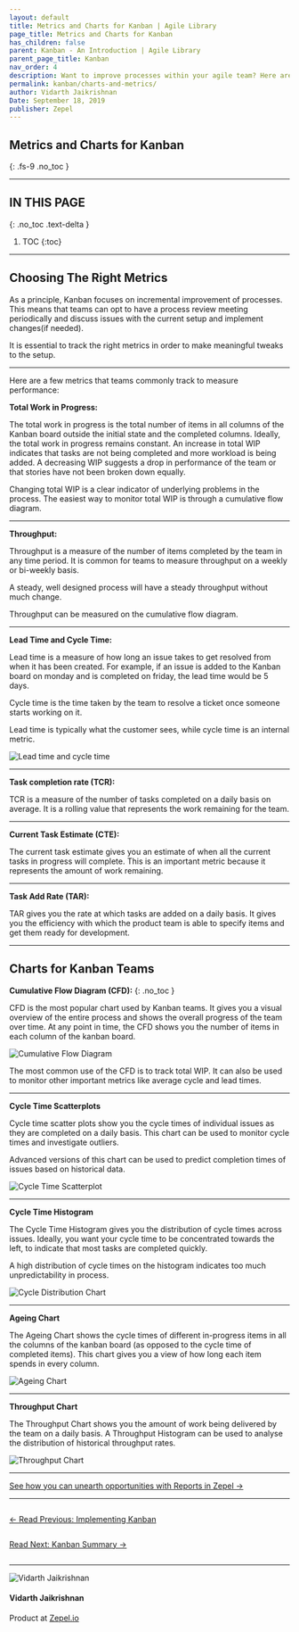 ```yaml
---
layout: default
title: Metrics and Charts for Kanban | Agile Library
page_title: Metrics and Charts for Kanban
has_children: false
parent: Kanban - An Introduction | Agile Library
parent_page_title: Kanban
nav_order: 4
description: Want to improve processes within your agile team? Here are the metrics you should track and charts you should follow.
permalink: kanban/charts-and-metrics/
author: Vidarth Jaikrishnan
Date: September 18, 2019
publisher: Zepel
---
```


## Metrics and Charts for Kanban
{: .fs-9 .no_toc }

---

## IN THIS PAGE
{: .no_toc .text-delta }

1. TOC
{:toc}

---

## Choosing The Right Metrics

As a principle, Kanban focuses on incremental improvement of processes. This means that teams can opt to have a process review meeting periodically and discuss issues with the current setup and implement changes(if needed).

It is essential to track the right metrics in order to make meaningful tweaks to the setup. 

---

Here are a few metrics that teams commonly track to measure performance:

**Total Work in Progress:**

The total work in progress is the total number of items in all columns of the Kanban board outside the initial state and the completed columns. Ideally, the total work in progress remains constant. An increase in total WIP indicates that tasks are not being completed and more workload is being added. A decreasing WIP suggests a drop in performance of the team or that stories have not been broken down equally. 

Changing total WIP is a clear indicator of underlying problems in the process. The easiest way to monitor total WIP is through a cumulative flow diagram.

---

**Throughput:**

Throughput is a measure of the number of items completed by the team in any time period. It is common for teams to measure throughput on a weekly or bi-weekly basis. 

A steady, well designed process will have a steady throughput without much change.

Throughput can be measured on the cumulative flow diagram. 

---

**Lead Time and Cycle Time:**

Lead time is a measure of how long an issue takes to get resolved from when it has been created. For example, if an issue is added to the Kanban board on monday and is completed on friday, the lead time would be 5 days.  

Cycle time is the time taken by the team to resolve a ticket once someone starts working on it. 

Lead time is typically what the customer sees, while cycle time is an internal metric. 

![Lead time and cycle time](/agile/assets/uploads/lead-cycle-time.png)

---

**Task completion rate (TCR):**

TCR is a measure of the number of tasks completed on a daily basis on average. It is a rolling value that represents the work remaining for the team. 

---

**Current Task Estimate (CTE):**

The current task estimate gives you an estimate of when all the current tasks in progress will complete. This is an important metric because it represents the amount of work remaining. 

---

**Task Add Rate (TAR):**

TAR gives you the rate at which tasks are added on a daily basis. It gives you the efficiency with which the product team is able to specify items and get them ready for development.

---

## Charts for Kanban Teams

**Cumulative Flow Diagram (CFD):**
{: .no_toc }

CFD is the most popular chart used by Kanban teams. It gives you a visual overview of the entire process and shows the overall progress of the team over time. At any point in time, the CFD shows you the number of items in each column of the kanban board. 

![Cumulative Flow Diagram](/agile/assets/uploads/cfd.png)

The most common use of the CFD is to track total WIP. It can also be used to monitor other important metrics like average cycle and lead times. 

---

**Cycle Time Scatterplots**

Cycle time scatter plots show you the cycle times of individual issues as they are completed on a daily basis. This chart can be used to monitor cycle times and investigate outliers. 

Advanced versions of this chart can be used to predict completion times of issues based on historical data.

![Cycle Time Scatterplot](/agile/assets/uploads/cycle-time-scatterplot.png)

---

**Cycle Time Histogram**

The Cycle Time Histogram gives you the distribution of cycle times across issues. Ideally, you want your cycle time to be concentrated towards the left, to indicate that most tasks are completed quickly. 

A high distribution of cycle times on the histogram indicates too much unpredictability in process. 

![Cycle Distribution Chart](/agile/assets/uploads/cycle-distribution-chart.png)

---

**Ageing Chart**

The Ageing Chart shows the cycle times of different in-progress items in all the columns of the kanban board (as opposed to the cycle time of completed items). This chart gives you a view of how long each item spends in every column. 

![Ageing Chart](/agile/assets/uploads/ageing-chart.png)

---

**Throughput Chart**

The Throughput Chart shows you the amount of work being delivered by the team on a daily basis. A Throughput Histogram can be used to analyse the distribution of historical throughput rates.

![Throughput Chart](/agile/assets/uploads/throughput-chart.png)

---

<div class="highlight-row">
<div class="highlight-column">
<div class="highlight-card">
    <div class="highlight-container">
        <a href="https://zepel.io/features/reports/?utm_source=agilelibrary&utm_medium=bottom-cta&utm_campaign=kanbanmetrics" target="_blank">
        <p class="highlight-card-title">See how you can unearth opportunities with Reports in Zepel  →</p>
        </a>    
    </div>
</div>
</div>
</div>

---

<div class="row">
<div class="column">
<div class="card">
  <div class="container">
    <a href="{{ site.url }}{{ site.baseurl }}{% link agile/kanban-setup-and-implementation.md %}">
    <p class="card-title">←  Read Previous: Implementing Kanban</p> 
    </a>
  </div>
</div>
</div>

<div class="column">
<div class="card">
  <div class="container">
    <a href="{{ site.url }}{{ site.baseurl }}{% link agile/kanban-summary.md %}">
    <p class="card-title">Read Next: Kanban Summary  →</p>
    </a>
  </div>
</div>
</div>
</div>

---

<section class="author-card">
        <img class="author-profile-image" src="/agile/assets/uploads/vidarth.png" alt="Vidarth Jaikrishnan">
        <section class="author-card-content">
        <h4 class="author-card-name">Vidarth Jaikrishnan</h4>
            <p>Product at <a href="https://zepel.io/">Zepel.io</a></p>
    </section>
</section>